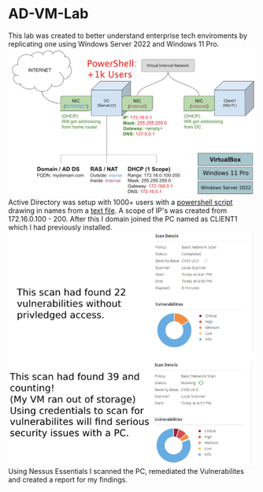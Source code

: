 # AD-VM-Lab
This lab was created to better understand enterprise tech enviroments by replicating one using Windows Server 2022 and Windows 11 Pro.
![Lab Overview](https://github.com/kandlle/AD-VM-Lab/blob/2aa83ba99fbea482ed6c1d9e85cf58739f7f7cad/AD_VM%20Diagram.png)
Active Directory was setup with 1000+ users with a [powershell script](https://github.com/kandlle/AD-VM-Lab/blob/main/1_CREATE_USERS.ps1) drawing in names from a [text file](https://github.com/kandlle/AD-VM-Lab/blob/main/names.txt).
A scope of IP's was created from 172.16.0.100 - 200.
After this I domain joined the PC named as CLIENT1 which I had previously installed.
![Scans](./VM-scans.png)
Using Nessus Essentials I scanned the PC, remediated the Vulnerabilites and created a report for my findings.

